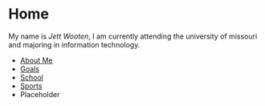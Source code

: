 # Home

My name is _Jett Wooten_, I am currently attending the university of missouri and majoring in information technology.

- [About Me](./aboutme.md "About Me")      
- [Goals](./goals.md "Goals")
- [School](./school.md "School")
- [Sports](./sports.md "Sports")
- Placeholder
